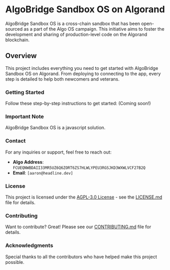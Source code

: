 # AlgoBridge Sandbox OS on Algorand

AlgoBridge Sandbox OS is a cross-chain sandbox that has been open-sourced as a part of the Algo OS campaign. This initiative aims to foster the development and sharing of production-level code on the Algorand blockchain.

## Overview

This project includes everything you need to get started with AlgoBridge Sandbox OS on Algorand. From deploying to connecting to the app, every step is detailed to help both newcomers and veterans.

### Getting Started

Follow these step-by-step instructions to get started:
(Coming soon!)

### Important Note

AlgoBridge Sandbox OS is a javascript solution.

### Contact

For any inquiries or support, feel free to reach out:

- **Algo Address**: `FCUEQNWBDAII33MR5UZ6Q6ZORT6ZS7HLWLYPEU3RGSJKD3WXWLVCF27B2Q`
- **Email**: `[aaron@headline.dev]`

### License

This project is licensed under the [AGPL-3.0 License](LICENSE) - see the [LICENSE.md](LICENSE.md) file for details.

### Contributing

Want to contribute? Great! Please see our [CONTRIBUTING.md](CONTRIBUTING.md) file for details.

### Acknowledgments

Special thanks to all the contributors who have helped make this project possible.
